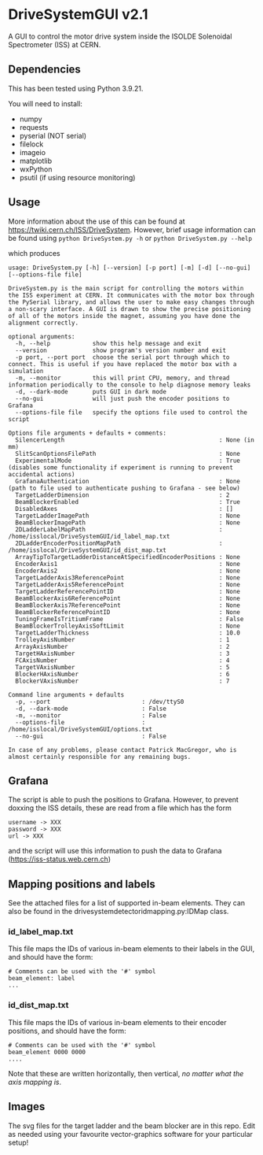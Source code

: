 # DriveSystemGUI v2.1
A GUI to control the motor drive system inside the ISOLDE Solenoidal Spectrometer (ISS) at CERN.

## Dependencies
This has been tested using Python 3.9.21.

You will need to install:
  * numpy
  * requests
  * pyserial (NOT serial)
  * filelock
  * imageio
  * matplotlib
  * wxPython
  * psutil (if using resource monitoring)

## Usage
More information about the use of this can be found at https://twiki.cern.ch/ISS/DriveSystem. However, brief usage information can be found using
```python DriveSystem.py -h``` or ```python DriveSystem.py --help```

which produces

```
usage: DriveSystem.py [-h] [--version] [-p port] [-m] [-d] [--no-gui] [--options-file file]

DriveSystem.py is the main script for controlling the motors within the ISS experiment at CERN. It communicates with the motor box through the PySerial library, and allows the user to make easy changes through a non-scary interface. A GUI is drawn to show the precise positioning of all of the motors inside the magnet, assuming you have done the alignment correctly.

optional arguments:
  -h, --help            show this help message and exit
  --version             show program's version number and exit
  -p port, --port port  choose the serial port through which to connect. This is useful if you have replaced the motor box with a simulation
  -m, --monitor         this will print CPU, memory, and thread information periodically to the console to help diagnose memory leaks
  -d, --dark-mode       puts GUI in dark mode
  --no-gui              will just push the encoder positions to Grafana
  --options-file file   specify the options file used to control the script

Options file arguments + defaults + comments:
  SilencerLength                                            : None (in mm)
  SlitScanOptionsFilePath                                   : None
  ExperimentalMode                                          : True (disables some functionality if experiment is running to prevent accidental actions)
  GrafanaAuthentication                                     : None (path to file used to authenticate pushing to Grafana - see below)
  TargetLadderDimension                                     : 2
  BeamBlockerEnabled                                        : True
  DisabledAxes                                              : []
  TargetLadderImagePath                                     : None
  BeamBlockerImagePath                                      : None
  2DLadderLabelMapPath                                      : /home/isslocal/DriveSystemGUI/id_label_map.txt
  2DLadderEncoderPositionMapPath                            : /home/isslocal/DriveSystemGUI/id_dist_map.txt
  ArrayTipToTargetLadderDistanceAtSpecifiedEncoderPositions : None
  EncoderAxis1                                              : None
  EncoderAxis2                                              : None
  TargetLadderAxis3ReferencePoint                           : None
  TargetLadderAxis5ReferencePoint                           : None
  TargetLadderReferencePointID                              : None
  BeamBlockerAxis6ReferencePoint                            : None
  BeamBlockerAxis7ReferencePoint                            : None
  BeamBlockerReferencePointID                               : None
  TuningFrameIsTritiumFrame                                 : False
  BeamBlockerTrolleyAxisSoftLimit                           : None
  TargetLadderThickness                                     : 10.0
  TrolleyAxisNumber                                         : 1
  ArrayAxisNumber                                           : 2
  TargetHAxisNumber                                         : 3
  FCAxisNumber                                              : 4
  TargetVAxisNumber                                         : 5
  BlockerHAxisNumber                                        : 6
  BlockerVAxisNumber                                        : 7

Command line arguments + defaults
  -p, --port                          : /dev/ttyS0
  -d, --dark-mode                     : False
  -m, --monitor                       : False
  --options-file                      : /home/isslocal/DriveSystemGUI/options.txt
  --no-gui                            : False

In case of any problems, please contact Patrick MacGregor, who is almost certainly responsible for any remaining bugs.
```
## Grafana
The script is able to push the positions to Grafana. However, to prevent doxxing the ISS details, these are read from a file which has the form
```
username -> XXX
password -> XXX
url -> XXX
```
and the script will use this information to push the data to Grafana (https://iss-status.web.cern.ch)

## Mapping positions and labels
See the attached files for a list of supported in-beam elements. They can also be found in the drivesystemdetectoridmapping.py:IDMap class.

### id_label_map.txt
This file maps the IDs of various in-beam elements to their labels in the GUI, and should have the form:
```
# Comments can be used with the '#' symbol
beam_element: label
...
```

### id_dist_map.txt
This file maps the IDs of various in-beam elements to their encoder positions, and should have the form:
```
# Comments can be used with the '#' symbol
beam_element 0000 0000
....
```
Note that these are written horizontally, then vertical, *no matter what the axis mapping is*.


## Images
The svg files for the target ladder and the beam blocker are in this repo. Edit as needed using your favourite vector-graphics software for your particular setup!

